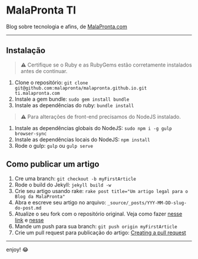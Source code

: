 MalaPronta TI
=============

Blog sobre tecnologia e afins, de [MalaPronta.com](http://www.malapronta.com.br)

***

## Instalação

> :warning: Certifique se o Ruby e as RubyGems estão corretamente instalados antes de continuar.

1. Clone o repositório: `git clone git@github.com:malapronta/malapronta.github.io.git ti.malapronta.com`
2. Instale a gem bundle: `sudo gem install bundle`
3. Instale as dependências do ruby: `bundle install`

> :warning: Para alterações de front-end precisamos do NodeJS instalado.

1. Instale as dependências globais do NodeJS: `sudo npm i -g gulp browser-sync`
2. Instale as dependências locais do NodeJS: `npm install`
3. Rode o gulp: `gulp` ou `gulp serve`

## Como publicar um artigo

1. Cre uma branch: `git checkout -b myFirstArticle`
2. Rode o build do Jekyll: `jekyll build -w`
3. Crie seu artigo usando rake: `rake post title="Um artigo legal para o Blog da MalaPronta"`
4. Abra e escreve seu artigo no arquivo: `_source/_posts/YYY-MM-DD-slug-do-post.md`
5. Atualize o seu fork com o repositório original. Veja como fazer [nesse link](https://help.github.com/articles/configuring-a-remote-for-a-fork/) e [nesse](https://help.github.com/articles/syncing-a-fork/)
6. Mande um push para sua branch: `git push origin myFirstArticle`
7. Crie um pull request para publicação do artigo: [Creating a pull request](https://help.github.com/articles/creating-a-pull-request/)


***

enjoy! :joy:
